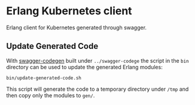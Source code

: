 # Erlang Kubernetes client

Erlang client for Kubernetes generated through swagger.

## Update Generated Code

With [swagger-codegen](https://github.com/swagger-api/swagger-codegen) built under `../swagger-codege` the script in the `bin` directory can be used to update the generated Erlang modules:

```shell
bin/update-generated-code.sh
```

This script will generate the code to a temporary directory under `/tmp` and then copy only the modules to `gen/`.
